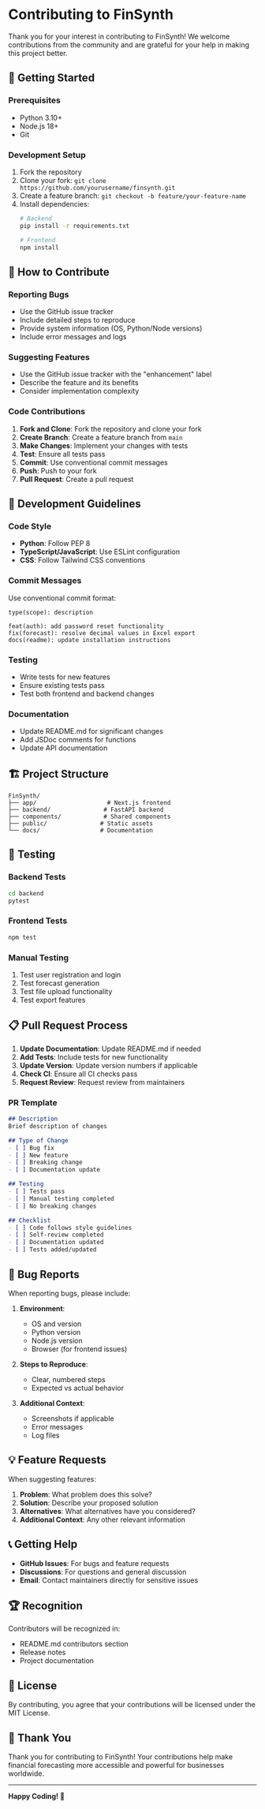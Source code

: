 # Contributing to FinSynth

Thank you for your interest in contributing to FinSynth! We welcome contributions from the community and are grateful for your help in making this project better.

## 🚀 Getting Started

### Prerequisites
- Python 3.10+
- Node.js 18+
- Git

### Development Setup
1. Fork the repository
2. Clone your fork: `git clone https://github.com/yourusername/finsynth.git`
3. Create a feature branch: `git checkout -b feature/your-feature-name`
4. Install dependencies:
   ```bash
   # Backend
   pip install -r requirements.txt
   
   # Frontend
   npm install
   ```

## 📝 How to Contribute

### Reporting Bugs
- Use the GitHub issue tracker
- Include detailed steps to reproduce
- Provide system information (OS, Python/Node versions)
- Include error messages and logs

### Suggesting Features
- Use the GitHub issue tracker with the "enhancement" label
- Describe the feature and its benefits
- Consider implementation complexity

### Code Contributions
1. **Fork and Clone**: Fork the repository and clone your fork
2. **Create Branch**: Create a feature branch from `main`
3. **Make Changes**: Implement your changes with tests
4. **Test**: Ensure all tests pass
5. **Commit**: Use conventional commit messages
6. **Push**: Push to your fork
7. **Pull Request**: Create a pull request

## 🎯 Development Guidelines

### Code Style
- **Python**: Follow PEP 8
- **TypeScript/JavaScript**: Use ESLint configuration
- **CSS**: Follow Tailwind CSS conventions

### Commit Messages
Use conventional commit format:
```
type(scope): description

feat(auth): add password reset functionality
fix(forecast): resolve decimal values in Excel export
docs(readme): update installation instructions
```

### Testing
- Write tests for new features
- Ensure existing tests pass
- Test both frontend and backend changes

### Documentation
- Update README.md for significant changes
- Add JSDoc comments for functions
- Update API documentation

## 🏗️ Project Structure

```
FinSynth/
├── app/                    # Next.js frontend
├── backend/               # FastAPI backend
├── components/            # Shared components
├── public/               # Static assets
└── docs/                 # Documentation
```

## 🧪 Testing

### Backend Tests
```bash
cd backend
pytest
```

### Frontend Tests
```bash
npm test
```

### Manual Testing
1. Test user registration and login
2. Test forecast generation
3. Test file upload functionality
4. Test export features

## 📋 Pull Request Process

1. **Update Documentation**: Update README.md if needed
2. **Add Tests**: Include tests for new functionality
3. **Update Version**: Update version numbers if applicable
4. **Check CI**: Ensure all CI checks pass
5. **Request Review**: Request review from maintainers

### PR Template
```markdown
## Description
Brief description of changes

## Type of Change
- [ ] Bug fix
- [ ] New feature
- [ ] Breaking change
- [ ] Documentation update

## Testing
- [ ] Tests pass
- [ ] Manual testing completed
- [ ] No breaking changes

## Checklist
- [ ] Code follows style guidelines
- [ ] Self-review completed
- [ ] Documentation updated
- [ ] Tests added/updated
```

## 🐛 Bug Reports

When reporting bugs, please include:

1. **Environment**:
   - OS and version
   - Python version
   - Node.js version
   - Browser (for frontend issues)

2. **Steps to Reproduce**:
   - Clear, numbered steps
   - Expected vs actual behavior

3. **Additional Context**:
   - Screenshots if applicable
   - Error messages
   - Log files

## 💡 Feature Requests

When suggesting features:

1. **Problem**: What problem does this solve?
2. **Solution**: Describe your proposed solution
3. **Alternatives**: What alternatives have you considered?
4. **Additional Context**: Any other relevant information

## 📞 Getting Help

- **GitHub Issues**: For bugs and feature requests
- **Discussions**: For questions and general discussion
- **Email**: Contact maintainers directly for sensitive issues

## 🏆 Recognition

Contributors will be recognized in:
- README.md contributors section
- Release notes
- Project documentation

## 📄 License

By contributing, you agree that your contributions will be licensed under the MIT License.

## 🙏 Thank You

Thank you for contributing to FinSynth! Your contributions help make financial forecasting more accessible and powerful for businesses worldwide.

---

**Happy Coding! 🚀**
